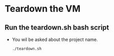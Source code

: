 # Teardown the VM

## Run the teardown.sh bash script
* You wil be asked about the project name. 
  ```bash
  ./teardown.sh
  ```
